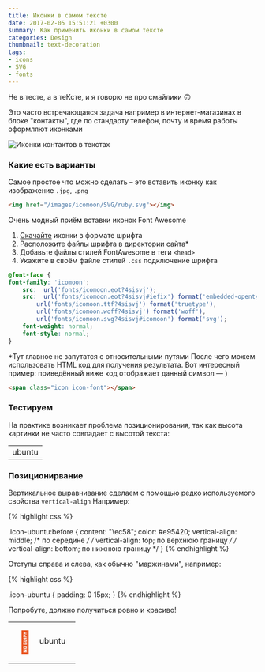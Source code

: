 ```yaml
---
title: Иконки в самом тексте
date: 2017-02-05 15:51:21 +0300
summary: Как применить иконки в самом тексте
categories: Design
thumbnail: text-decoration
tags: 
- icons
- SVG
- fonts
---
```


Не в тесте, а в теКсте, и я говорю не про смайлики 🙃

Это часто встречающаяся задача например в интернет-магазинах в блоке "контакты", где по стандарту телефон, почту и время работы оформляют иконками

![Иконки контактов в текстах ][1]

### Какие есть варианты

Самое простое что можно сделать – это вставить иконку как изображение `.jpg`, `.png`

```html
<img href="/images/icomoon/SVG/ruby.svg"></img>
```

Очень модный приём вставки иконок Font Awesome

1. [Скачайте][2] иконки в формате шрифта
2. Расположите файлы шрифта в директории сайта*
3. Добавьте файлы стилей FontAwesome в теги `<head>`
4. Укажите в своём файле стилей `.css` подключение шрифта

```css
@font-face {
font-family: 'icomoon';
    src:  url('fonts/icomoon.eot?4sisvj');
    src:  url('fonts/icomoon.eot?4sisvj#iefix') format('embedded-opentype'),
        url('fonts/icomoon.ttf?4sisvj') format('truetype'),
        url('fonts/icomoon.woff?4sisvj') format('woff'),
        url('fonts/icomoon.svg?4sisvj#icomoon') format('svg');
    font-weight: normal;
    font-style: normal;
}
```

*Тут главное не запутатся с относительными путями
После чего можем использовать HTML код для получения результата. Вот интересный пример: приведённый ниже код отображает данный символ — <span class="icon icon-font"></span>)

```html
<span class="icon icon-font"></span>
```

### Тестируем

На практике возникает проблема позиционирования, так как высота картинки не часто совпадает с высотой текста:

<table>
    <tr>
        <td><span class="icon icon-ubuntu i35">ubuntu</span></td>
    </tr>
</table>

### Позиционирвание

Вертикальное выравнивание сделаем с помощью редко используемого свойства `vertical-align`
Например:

{% highlight css %}

.icon-ubuntu:before {
    content: "\ec58";
    color: #e95420;
    vertical-align: middle; /* по середине */
    /* vertical-align: top;  по верхнюю границу */
    /* vertical-align: bottom;  по нижнюю границу */
}
{% endhighlight %}

Отступы справа и слева, как обычно "маржинами", например:

{% highlight css %}

.icon-ubuntu {
    padding: 0 15px;
}
{% endhighlight %}

Попробуте, должно получиться ровно и красиво!

<style>

#correct-variant td {
    padding: 13px 20px 17px;
}
#correct-variant .icon-ubuntu::before {
    content: "\ec58";
    color: #e95420;
    vertical-align: middle;
    padding: 0px 15px 0 0;
    font-size: 43px;
}
</style>

<table id="correct-variant">
    <tr>
        <td><span class="icon icon-ubuntu i35">ubuntu</span></td>
    </tr>
</table>

[1]: http://hosting.klimovproject.ru/imagehost/icons-on-site2.png
[2]: https://fontawesome.com/icons
[12]: https://image.prntscr.com/image/AVtDpnkURFq_5AtuxQUdqg.png
[15]: https://www.utf8icons.com/
[16]: /jekyll/2017/02/04/using-thumbnails/
[18]: http://hosting.klimovproject.ru/imagehost/brands.png
[19]: http://konpa.github.io/devicon/